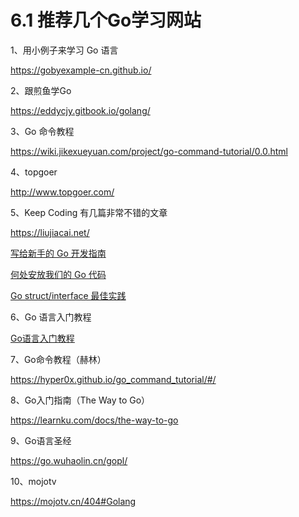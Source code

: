 # 6.1 推荐几个Go学习网站

1、用小例子来学习 Go 语言

https://gobyexample-cn.github.io/

2、跟煎鱼学Go

https://eddycjy.gitbook.io/golang/

3、Go 命令教程

https://wiki.jikexueyuan.com/project/go-command-tutorial/0.0.html

4、topgoer

http://www.topgoer.com/

5、Keep Coding 有几篇非常不错的文章

https://liujiacai.net/

[写给新手的 Go 开发指南](https://liujiacai.net/blog/2019/07/17/hello-golang/)

[何处安放我们的 Go 代码](https://liujiacai.net/blog/2019/10/24/go-modules/)

[Go struct/interface 最佳实践](https://liujiacai.net/blog/2020/03/14/go-struct-interface/)

6、Go 语言入门教程

[Go语言入门教程](http://c.biancheng.net/golang/)

7、Go命令教程（赫林）

https://hyper0x.github.io/go_command_tutorial/#/

8、Go入门指南（The Way to Go）

https://learnku.com/docs/the-way-to-go

9、Go语言圣经

https://go.wuhaolin.cn/gopl/

10、mojotv

https://mojotv.cn/404#Golang